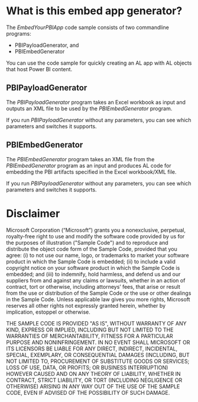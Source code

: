 # What is this embed app generator?

The _EmbedYourPBIApp_ code sample consists of two commandline programs:
* PBIPayloadGenerator, and
* PBIEmbedGenerator

You can use the code sample for quickly creating an AL app with AL objects that host Power BI content.

## PBIPayloadGenerator

The _PBIPayloadGenerator_ program takes an Excel workbook as input and outputs an XML file to be used by the _PBIEmbedGenerator_ program.

If you run _PBIPayloadGenerator_ without any parameters, you can see which parameters and switches it supports.

## PBIEmbedGenerator

The _PBIEmbedGenerator_ program takes an XML file from the _PBIEmbedGenerator_ program as an input and produces AL code for embedding the PBI artifacts specified in the Excel workbook/XML file.

If you run _PBIPayloadGenerator_ without any parameters, you can see which parameters and switches it supports.

# Disclaimer
Microsoft Corporation (“Microsoft”) grants you a nonexclusive, perpetual, royalty-free right to use and modify the software code provided by us for the purposes of illustration  ("Sample Code") and to reproduce and distribute the object code form of the Sample Code, provided that you agree: (i) to not use our name, logo, or trademarks to market your software product in which the Sample Code is embedded; (ii) to include a valid copyright notice on your software product in which the Sample Code is embedded; and (iii) to indemnify, hold harmless, and defend us and our suppliers from and against any claims or lawsuits, whether in an action of contract, tort or otherwise, including attorneys’ fees, that arise or result from the use or distribution of the Sample Code or the use or other dealings in the Sample Code. Unless applicable law gives you more rights, Microsoft reserves all other rights not expressly granted herein, whether by implication, estoppel or otherwise. 

THE SAMPLE CODE IS PROVIDED "AS IS", WITHOUT WARRANTY OF ANY KIND, EXPRESS OR IMPLIED, INCLUDING BUT NOT LIMITED TO THE WARRANTIES OF MERCHANTABILITY, FITNESS FOR A PARTICULAR PURPOSE AND NONINFRINGEMENT. IN NO EVENT SHALL MICROSOFT OR ITS LICENSORS BE LIABLE FOR ANY DIRECT, INDIRECT, INCIDENTAL, SPECIAL, EXEMPLARY, OR CONSEQUENTIAL DAMAGES (INCLUDING, BUT NOT LIMITED TO, PROCUREMENT OF SUBSTITUTE GOODS OR SERVICES; LOSS OF USE, DATA, OR PROFITS; OR BUSINESS INTERRUPTION) HOWEVER CAUSED AND ON ANY THEORY OF LIABILITY, WHETHER IN CONTRACT, STRICT LIABILITY, OR TORT (INCLUDING NEGLIGENCE OR OTHERWISE) ARISING IN ANY WAY OUT OF THE USE OF THE SAMPLE CODE, EVEN IF ADVISED OF THE POSSIBILITY OF SUCH DAMAGE.